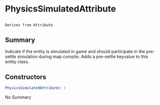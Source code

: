 # PhysicsSimulatedAttribute

## 
```c#
Derives from Attribute
```

## Summary

Indicate if the entity is simulated in game and should participate in the pre-settle simulation during map compile.
Adds a pre-settle keyvalue to this entity class.
## Constructors

```c#
PhysicsSimulatedAttribute( ) 
```
No Summary
